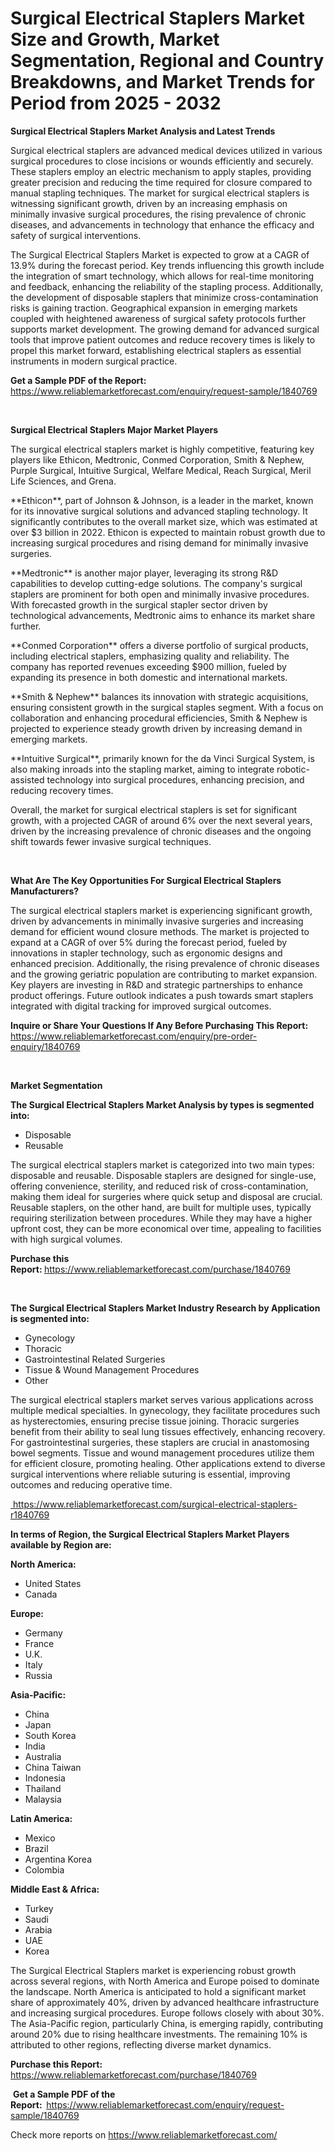 <p><h1>Surgical Electrical Staplers Market Size and Growth, Market Segmentation, Regional and Country Breakdowns, and Market Trends for Period from 2025 -  2032</h1></p><p><strong>Surgical Electrical Staplers Market Analysis and Latest Trends</strong></p>
<p><p>Surgical electrical staplers are advanced medical devices utilized in various surgical procedures to close incisions or wounds efficiently and securely. These staplers employ an electric mechanism to apply staples, providing greater precision and reducing the time required for closure compared to manual stapling techniques. The market for surgical electrical staplers is witnessing significant growth, driven by an increasing emphasis on minimally invasive surgical procedures, the rising prevalence of chronic diseases, and advancements in technology that enhance the efficacy and safety of surgical interventions.</p><p>The Surgical Electrical Staplers Market is expected to grow at a CAGR of 13.9% during the forecast period. Key trends influencing this growth include the integration of smart technology, which allows for real-time monitoring and feedback, enhancing the reliability of the stapling process. Additionally, the development of disposable staplers that minimize cross-contamination risks is gaining traction. Geographical expansion in emerging markets coupled with heightened awareness of surgical safety protocols further supports market development. The growing demand for advanced surgical tools that improve patient outcomes and reduce recovery times is likely to propel this market forward, establishing electrical staplers as essential instruments in modern surgical practice.</p></p>
<p><strong>Get a Sample PDF of the Report:&nbsp;</strong> <a href="https://www.reliablemarketforecast.com/enquiry/request-sample/1840769?utm_campaign=2926&utm_medium=2&utm_source=Github&utm_content=ia&utm_term=05032025&utm_id=surgical-electrical-staplers">https://www.reliablemarketforecast.com/enquiry/request-sample/1840769</a></p>
<p>&nbsp;</p>
<p><strong>Surgical Electrical Staplers Major Market Players</strong></p>
<p><p>The surgical electrical staplers market is highly competitive, featuring key players like Ethicon, Medtronic, Conmed Corporation, Smith & Nephew, Purple Surgical, Intuitive Surgical, Welfare Medical, Reach Surgical, Meril Life Sciences, and Grena.</p><p>**Ethicon**, part of Johnson & Johnson, is a leader in the market, known for its innovative surgical solutions and advanced stapling technology. It significantly contributes to the overall market size, which was estimated at over $3 billion in 2022. Ethicon is expected to maintain robust growth due to increasing surgical procedures and rising demand for minimally invasive surgeries.</p><p>**Medtronic** is another major player, leveraging its strong R&D capabilities to develop cutting-edge solutions. The company's surgical staplers are prominent for both open and minimally invasive procedures. With forecasted growth in the surgical stapler sector driven by technological advancements, Medtronic aims to enhance its market share further.</p><p>**Conmed Corporation** offers a diverse portfolio of surgical products, including electrical staplers, emphasizing quality and reliability. The company has reported revenues exceeding $900 million, fueled by expanding its presence in both domestic and international markets. </p><p>**Smith & Nephew** balances its innovation with strategic acquisitions, ensuring consistent growth in the surgical staples segment. With a focus on collaboration and enhancing procedural efficiencies, Smith & Nephew is projected to experience steady growth driven by increasing demand in emerging markets.</p><p>**Intuitive Surgical**, primarily known for the da Vinci Surgical System, is also making inroads into the stapling market, aiming to integrate robotic-assisted technology into surgical procedures, enhancing precision, and reducing recovery times.</p><p>Overall, the market for surgical electrical staplers is set for significant growth, with a projected CAGR of around 6% over the next several years, driven by the increasing prevalence of chronic diseases and the ongoing shift towards fewer invasive surgical techniques.</p></p>
<p>&nbsp;</p>
<p><strong>What Are The Key Opportunities For Surgical Electrical Staplers Manufacturers?</strong></p>
<p><p>The surgical electrical staplers market is experiencing significant growth, driven by advancements in minimally invasive surgeries and increasing demand for efficient wound closure methods. The market is projected to expand at a CAGR of over 5% during the forecast period, fueled by innovations in stapler technology, such as ergonomic designs and enhanced precision. Additionally, the rising prevalence of chronic diseases and the growing geriatric population are contributing to market expansion. Key players are investing in R&D and strategic partnerships to enhance product offerings. Future outlook indicates a push towards smart staplers integrated with digital tracking for improved surgical outcomes.</p></p>
<p><strong>Inquire or Share Your Questions If Any Before Purchasing This Report:</strong> <a href="https://www.reliablemarketforecast.com/enquiry/pre-order-enquiry/1840769?utm_campaign=2926&utm_medium=2&utm_source=Github&utm_content=ia&utm_term=05032025&utm_id=surgical-electrical-staplers">https://www.reliablemarketforecast.com/enquiry/pre-order-enquiry/1840769</a></p>
<p>&nbsp;</p>
<p><strong>Market Segmentation</strong></p>
<p><strong>The Surgical Electrical Staplers Market Analysis by types is segmented into:</strong></p>
<p><ul><li>Disposable</li><li>Reusable</li></ul></p>
<p><p>The surgical electrical staplers market is categorized into two main types: disposable and reusable. Disposable staplers are designed for single-use, offering convenience, sterility, and reduced risk of cross-contamination, making them ideal for surgeries where quick setup and disposal are crucial. Reusable staplers, on the other hand, are built for multiple uses, typically requiring sterilization between procedures. While they may have a higher upfront cost, they can be more economical over time, appealing to facilities with high surgical volumes.</p></p>
<p><strong>Purchase this Report:&nbsp;</strong><a href="https://www.reliablemarketforecast.com/purchase/1840769?utm_campaign=2926&utm_medium=2&utm_source=Github&utm_content=ia&utm_term=05032025&utm_id=surgical-electrical-staplers">https://www.reliablemarketforecast.com/purchase/1840769</a></p>
<p>&nbsp;</p>
<p><strong>The Surgical Electrical Staplers Market Industry Research by Application is segmented into:</strong></p>
<p><ul><li>Gynecology</li><li>Thoracic</li><li>Gastrointestinal Related Surgeries</li><li>Tissue & Wound Management Procedures</li><li>Other</li></ul></p>
<p><p>The surgical electrical staplers market serves various applications across multiple medical specialties. In gynecology, they facilitate procedures such as hysterectomies, ensuring precise tissue joining. Thoracic surgeries benefit from their ability to seal lung tissues effectively, enhancing recovery. For gastrointestinal surgeries, these staplers are crucial in anastomosing bowel segments. Tissue and wound management procedures utilize them for efficient closure, promoting healing. Other applications extend to diverse surgical interventions where reliable suturing is essential, improving outcomes and reducing operative time.</p></p>
<p><a href="https://www.reliablemarketforecast.com/surgical-electrical-staplers-r1840769?utm_campaign=2926&utm_medium=2&utm_source=Github&utm_content=ia&utm_term=05032025&utm_id=surgical-electrical-staplers">&nbsp;https://www.reliablemarketforecast.com/surgical-electrical-staplers-r1840769</a></p>
<p><strong>In terms of Region, the Surgical Electrical Staplers Market Players available by Region are:</strong></p>
<p>
    <p> <strong> North America: </strong>
        <ul>
            <li>United States</li>
            <li>Canada</li>
        </ul>
        </p> 
    <p> <strong> Europe: </strong>
        <ul>
            <li>Germany</li>
            <li>France</li>
            <li>U.K.</li>
            <li>Italy</li>
            <li>Russia</li>
        </ul>
        </p> 
    <p> <strong> Asia-Pacific: </strong>
        <ul>
            <li>China</li>
            <li>Japan</li>
            <li>South Korea</li>
            <li>India</li>
            <li>Australia</li>
            <li>China Taiwan</li>
            <li>Indonesia</li>
            <li>Thailand</li>
            <li>Malaysia</li>
        </ul>
        </p> 
    <p> <strong> Latin America: </strong>
        <ul>
            <li>Mexico</li>
            <li>Brazil</li>
            <li>Argentina Korea</li>
            <li>Colombia</li>
        </ul>
        </p> 
    <p> <strong> Middle East & Africa: </strong>
        <ul>
            <li>Turkey</li>
            <li>Saudi</li>
            <li>Arabia</li>
            <li>UAE</li>
            <li>Korea</li>
        </ul>
    </p>
    </p>
<p><p>The Surgical Electrical Staplers market is experiencing robust growth across several regions, with North America and Europe poised to dominate the landscape. North America is anticipated to hold a significant market share of approximately 40%, driven by advanced healthcare infrastructure and increasing surgical procedures. Europe follows closely with about 30%. The Asia-Pacific region, particularly China, is emerging rapidly, contributing around 20% due to rising healthcare investments. The remaining 10% is attributed to other regions, reflecting diverse market dynamics.</p></p>
<p><strong>Purchase this Report: </strong><a href="https://www.reliablemarketforecast.com/purchase/1840769?utm_campaign=2926&utm_medium=2&utm_source=Github&utm_content=ia&utm_term=05032025&utm_id=surgical-electrical-staplers">https://www.reliablemarketforecast.com/purchase/1840769</a></p>
<p>&nbsp;<strong>Get a Sample PDF of the Report:&nbsp;&nbsp;</strong><a href="https://www.reliablemarketforecast.com/enquiry/request-sample/1840769?utm_campaign=2926&utm_medium=2&utm_source=Github&utm_content=ia&utm_term=05032025&utm_id=surgical-electrical-staplers">https://www.reliablemarketforecast.com/enquiry/request-sample/1840769</a></p>
<p><strong></strong></p>
<p>Check more reports on <a href="https://www.reliablemarketforecast.com/?utm_campaign=2926&utm_medium=2&utm_source=Github&utm_content=ia&utm_term=05032025&utm_id=surgical-electrical-staplers">https://www.reliablemarketforecast.com/</a></p>